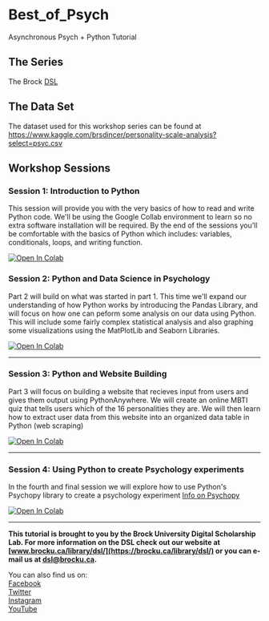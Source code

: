# Best_of_Psych
Asynchronous Psych + Python Tutorial

## The Series



The Brock [DSL](https://brocku.ca/library/dsl) 





## The Data Set



The dataset used for this workshop series can be found at https://www.kaggle.com/brsdincer/personality-scale-analysis?select=psyc.csv 


## Workshop Sessions


### Session 1: Introduction to Python



This session will provide you with the very basics of how to read and write Python code. We'll be using the Google Collab environment to learn so no extra software installation will be required. By the end of the sessions you'll be comfortable with the basics of Python which includes: variables, conditionals, loops, and writing function.

[![Open In Colab](https://colab.research.google.com/assets/colab-badge.svg)](https://colab.research.google.com/github/BrockDSL/Best_of_Psych/blob/main/FinalYoutubeVideo1Exercises.ipynb)


### Session 2: Python and Data Science in Psychology



Part 2 will build on what was started in part 1. This time we'll expand our understanding of how Python works by introducing the Pandas Library, and will focus on how one can peform some analysis on our data using Python. This will include some fairly complex statistical analysis and also graphing some visualizations using the MatPlotLib and Seaborn Libraries.

[![Open In Colab](https://colab.research.google.com/assets/colab-badge.svg)](https://colab.research.google.com/github/BrockDSL/Best_of_Psych/blob/main/YoutubeVideo2%20(2).ipynb)

----

### Session 3: Python and Website Building



Part 3 will focus on building a website that recieves input from users and gives them output using PythonAnywhere. We will create an online MBTI quiz that tells users which of the 16 personalities they are. We will then learn how to extract user data from this website into an organized data table in Python (web scraping) 


[![Open In Colab](https://colab.research.google.com/assets/colab-badge.svg)](https://colab.research.google.com/github/BrockDSL/Best_of_Psych/blob/main/PsychPythonPt3Website.ipynb)

----

### Session 4: Using Python to create Psychology experiments


In the fourth and final session we will explore how to use Python's Psychopy library to create a psychology experiment 
[Info on Psychopy](https://www.psychopy.org/)

[![Open In Colab](https://colab.research.google.com/assets/colab-badge.svg)](https://colab.research.google.com/github/BrockDSL/Best_of_Psych/blob/main/FinalPsychopyYoutube.ipynb)

----
 

  
**This tutorial is brought to you by the Brock University Digital Scholarship Lab.  For more information on the DSL check out our website at [www.brocku.ca/library/dsl/](https://brocku.ca/library/dsl/) or you can e-mail us at dsl@brocku.ca.**  
  
You can also find us on:  
[Facebook](https://www.facebook.com/Brock-University-Digital-Scholarship-Lab-349407235866792/)  
[Twitter](https://twitter.com/brock_dsl)  
[Instagram](https://www.instagram.com/brock_dsl/?hl=en)  
[YouTube](https://www.youtube.com/channel/UC2eEqPkDo-1N3qilxv-N_1g/featured?view_as=subscriber)










<!--- Please use reference style images so that it is easier to update pictures later --->
